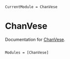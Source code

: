 ```@meta
CurrentModule = ChanVese
```

# ChanVese

Documentation for [ChanVese](https://github.com/Dale-Black/ChanVese.jl).

```@index
```

```@autodocs
Modules = [ChanVese]
```
